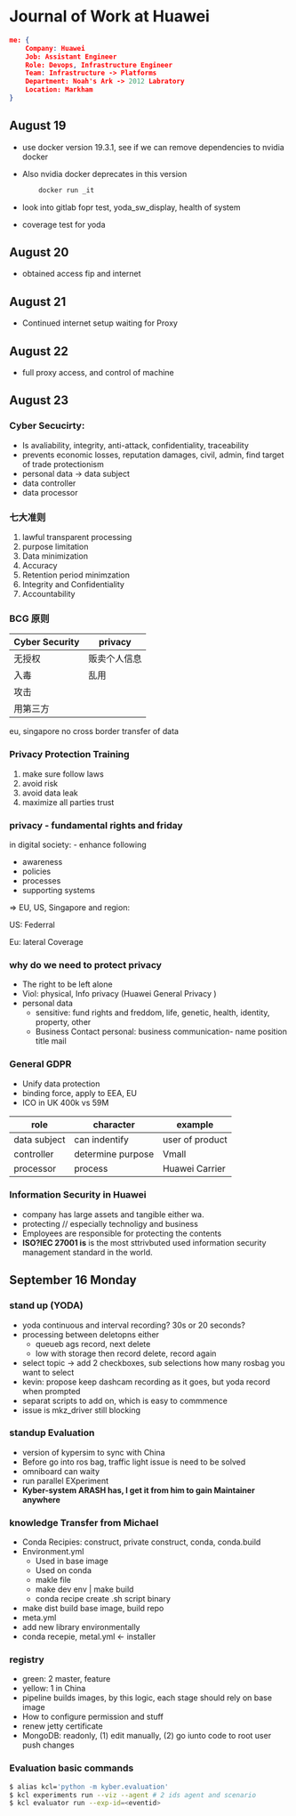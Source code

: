 # Journal of Work at Huawei

```json
me: {
    Company: Huawei
    Job: Assistant Engineer
    Role: Devops, Infrastructure Engineer
    Team: Infrastructure -> Platforms
    Department: Noah's Ark -> 2012 Labratory 
    Location: Markham
}
```

## August 19

- use docker version 19.3.1, see if we can remove dependencies to nvidia docker
- Also nvidia docker deprecates in this version

    ```bash
        docker run _it 
    ```

- look into gitlab fopr test, yoda_sw_display, health of system
- coverage test for yoda

## August 20

- obtained access fip and internet

## August 21 

- Continued internet setup waiting for Proxy

## August 22

- full proxy access, and control of machine

## August 23

### Cyber Secucirty: 

- Is avaliability, integrity, anti-attack, confidentiality, traceability
- prevents economic losses, reputation damages, civil, admin, find target of trade protectionism
- personal data -> data subject
- data controller
- data processor

### 七大准则

1. lawful transparent processing
2. purpose limitation
3. Data minimization
4. Accuracy
5. Retention period minimzation
6. Integrity and Confidentiality
7. Accountability

### BCG 原则

| Cyber Security | privacy |
|----|---|
|无授权|贩卖个人信息|
|入毒|乱用 |
|攻击|
|用第三方|

eu, singapore no cross border transfer of data

### Privacy Protection Training

1. make sure follow laws
2. avoid risk
3. avoid data leak
4. maximize all parties trust

### privacy - fundamental rights and friday

in digital society: - enhance following

- awareness
- policies
- processes
- supporting systems

=> EU, US, Singapore and region:

US: Federral

Eu: lateral Coverage

### why do we need to protect privacy

- The right to be left alone
- Viol: physical, Info privacy (Huawei General Privacy )
- personal data
  - sensitive: fund rights and freddom, life, genetic, health, identity, property, other
  - Business Contact personal: business communication- name position title mail

### General GDPR

- Unify data protection
- binding force, apply to EEA, EU
- ICO in UK 400k vs 59M

role | character | example
--- | --- | ---
data subject | can indentify | user of product
controller | determine purpose | Vmall
processor | process | Huawei Carrier

### Information Security in Huawei

- company has large assets and tangible either wa.
- protecting // especially technoligy and business
- Employees are responsible for protecting the contents
- **ISO?IEC 27001 is** is the most sttrivbuted used information security management standard in the world.


## September 16 Monday
### stand up (YODA)
- yoda continuous and interval recording? 30s or 20 seconds? 
- processing between deletopns either
  - queueb ags record, next delete
  - low with storage then record delete, record again
- select topic -> add 2 checkboxes, sub selections how many rosbag you want to select
- kevin: propose keep dashcam recording as it goes, but yoda record when prompted
- separat scripts to add on, which is easy to commmence
- issue is mkz_driver still blocking

### standup Evaluation
- version of kypersim to sync with China
- Before go into ros bag, traffic light issue is need to be solved
- omniboard can waity
- run parallel EXperiment
- **Kyber-system ARASH has, I get it from him to gain Maintainer anywhere**

### knowledge Transfer from Michael
- Conda Recipies: construct, private construct, conda, conda.build
- Environment.yml 
  - Used in base image
  - Used on conda
  - makle file
  - make dev env | make build
  - conda recipe create .sh script binary
- make dist build base image, build repo
- meta.yml 
- add new library environmentally
- conda recepie, metal.yml <- installer

### registry

- green: 2 master, feature
- yellow:  1 in China
- pipeline builds images, by this logic, each stage should rely on base image
- How to configure permission and stuff
- renew jetty certificate
- MongoDB: readonly, (1) edit manually, (2) go iunto code to root user push changes


### Evaluation basic commands
```bash 
$ alias kcl='python -m kyber.evaluation'
$ kcl experiments run --viz --agent # 2 ids agent and scenario
$ kcl evaluator run --exp-id=<eventid>
```

